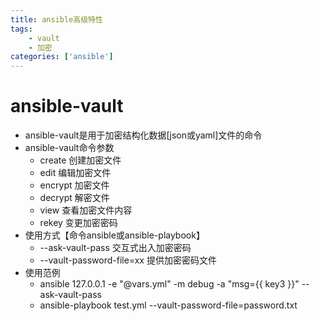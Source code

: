 ```yaml
---
title: ansible高级特性
tags:
    - vault
    - 加密
categories: ['ansible']
---
```

# ansible-vault
* ansible-vault是用于加密结构化数据[json或yaml]文件的命令
* ansible-vault命令参数
    - create 创建加密文件
    - edit 编辑加密文件
    - encrypt 加密文件
    - decrypt 解密文件
    - view 查看加密文件内容
    - rekey 变更加密密码
* 使用方式【命令ansible或ansible-playbook】
    - --ask-vault-pass 交互式出入加密密码
    - --vault-password-file=xx 提供加密密码文件
* 使用范例
    - ansible 127.0.0.1 -e "@vars.yml" -m debug  -a "msg={{ key3 }}" --ask-vault-pass
    - ansible-playbook test.yml --vault-password-file=password.txt
